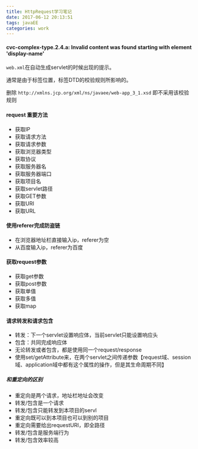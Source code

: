 ```yaml
---
title: HttpRequest学习笔记
date: 2017-06-12 20:13:51 
tags: javaEE
categories: work
---
```


#### cvc-complex-type.2.4.a: Invalid content was found starting with element 'display-name' ####

`web.xml`在自动生成servlet的时候出现的提示。

通常是由于标签位置，标签DTD的校验规则所影响的。

删除 `http://xmlns.jcp.org/xml/ns/javaee/web-app_3_1.xsd` 即不采用该校验规则 
 

#### request 重要方法 ####
- 获取IP
- 获取请求方法
- 获取请求参数
- 获取浏览器类型
- 获取协议
- 获取服务器名
- 获取服务器端口
- 获取项目名
- 获取servlet路径
- 获取GET参数
- 获取URI
- 获取URL
 
#### 使用referer完成防盗链 ####
- 在浏览器地址栏直接输入ip，referer为空
- 从百度输入ip，referer为百度

#### 获取request参数 ####
- 获取get参数
- 获取post参数
- 获取单值
- 获取多值
- 获取map

#### 请求转发和请求包含 ####

- 转发：下一个servlet设置响应体，当前servlet只能设置响应头
- 包含：共同完成响应体
- 无论转发或者包含，都是使用同一个request/response
- 使用set/getAttribute来，在两个servlet之间传递参数【request域、session域、application域中都有这个属性的操作，但是其生命周期不同】

##### 和重定向的区别 ####
- 重定向是两个请求，地址栏地址会改变
- 转发/包含是一个请求
- 转发/包含只能转发到本项目的servl
- 重定向既可以到本项目也可以到别的项目
- 重定向需要给出requestURI，即全路径
- 转发/包含是服务端行为
- 转发/包含效率较高


